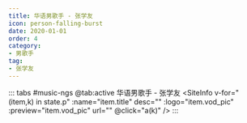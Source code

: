 ```yaml
---
title: 华语男歌手 - 张学友
icon: person-falling-burst
date: 2020-01-01
order: 4
category:
- 男歌手
tag:
- 张学友
---
```


<ArtPlayer :src="state.src" :config="mpConfig(state.p)" />

::: tabs #music-ngs
@tab:active 华语男歌手 - 张学友
<SiteInfo v-for="(item,k) in state.p" :name="item.title" desc="" :logo="item.vod_pic" :preview="item.vod_pic" url=""
  @click="a(k)" />
:::

<script setup>
  import { mpConfig } from '@act'
  import { useStorage } from '@vueuse/core'
  import { onMounted } from "vue";
  const state = useStorage(
    "music-hyngs-zxy",
    {
      p: [],
      src: "",
    }
  )

  onMounted(async () => {
    await a(0)
  });
  const a = async (key) => {
    const data = await (await fetch("https://cfss.cc/Qs/kgs.php?ss=张学友")).json();
    state.value.p = data.map((red) => {
      return {
        title: red.label,
        vod_pic: red.tp,
        url: red.src,
      };
    });
    state.value.src = data[key].src
  }

</script>